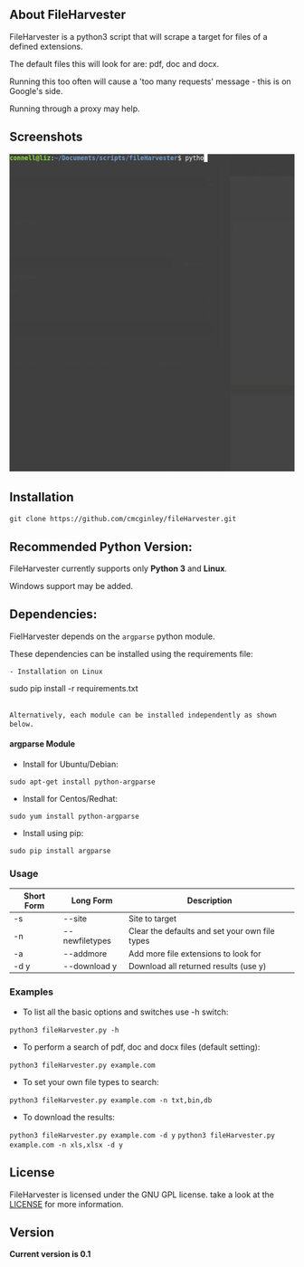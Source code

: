 ## About FileHarvester

FileHarvester is a python3 script that will scrape a target for files of a defined extensions. 

The default files this will look for are: pdf, doc and docx. 

Running this too often will cause a 'too many requests' message - this is on Google's side. 

Running through a proxy may help.


## Screenshots

![FileHarvester](images/fileHarvester.gif "FileHarvester in action")


## Installation

```
git clone https://github.com/cmcginley/fileHarvester.git
```

## Recommended Python Version:

FileHarvester currently supports only **Python 3** and **Linux**.

Windows support may be added.

## Dependencies:

FielHarvester depends on the `argparse` python module.

These dependencies can be installed using the requirements file:

```
- Installation on Linux
```
sudo pip install -r requirements.txt
```

Alternatively, each module can be installed independently as shown below.

```

#### argparse Module

- Install for Ubuntu/Debian:
```
sudo apt-get install python-argparse
```

- Install for Centos/Redhat:
```
sudo yum install python-argparse
``` 

- Install using pip:
```
sudo pip install argparse
```


### Usage

Short Form    | Long Form       | Description
------------- | ----------------|-------------
-s            | --site          | Site to target
-n            | --newfiletypes  | Clear the defaults and set your own file types
-a            | --addmore       | Add more file extensions to look for
-d y          | --download y     | Download all returned results (use y)


### Examples

* To list all the basic options and switches use -h switch:

``python3 fileHarvester.py -h``

* To perform a search of pdf, doc and docx files (default setting):

``python3 fileHarvester.py example.com``

* To set your own file types to search:

``python3 fileHarvester.py example.com -n txt,bin,db``

* To download the results:

``python3 fileHarvester.py example.com -d y``
``python3 fileHarvester.py example.com -n xls,xlsx -d y``


## License

FileHarvester is licensed under the GNU GPL license. take a look at the [LICENSE](https://github.com/cmcginley/LICENSE) for more information.



## Version
**Current version is 0.1**

